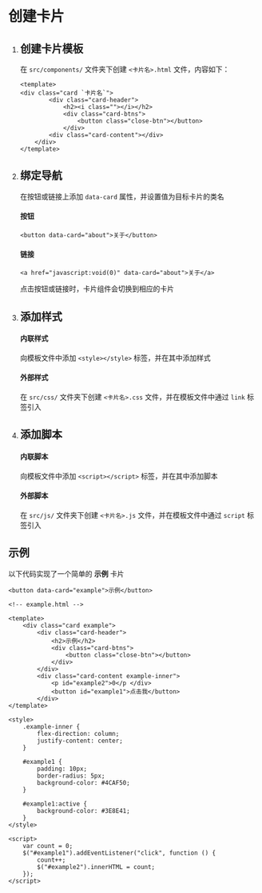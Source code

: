 # 创建卡片

1. ## 创建卡片模板

    在 `src/components/` 文件夹下创建 `<卡片名>.html` 文件，内容如下：

    ```
    <template>
    <div class="card `卡片名`">
            <div class="card-header">
                <h2><i class=""></i></h2>
                <div class="card-btns">
                    <button class="close-btn"></button>
                </div>
            <div class="card-content"></div>
        </div>
    </template>
    ```

2. ## 绑定导航

    在按钮或链接上添加 `data-card` 属性，并设置值为目标卡片的类名

    #### 按钮

    ```
    <button data-card="about">关于</button>
    ```

    #### 链接

    ```
    <a href="javascript:void(0)" data-card="about">关于</a>
    ```

    点击按钮或链接时，卡片组件会切换到相应的卡片

3. ## 添加样式

    #### 内联样式

    向模板文件中添加 `<style></style>` 标签，并在其中添加样式

    #### 外部样式

    在 `src/css/` 文件夹下创建 `<卡片名>.css` 文件，并在模板文件中通过 `link` 标签引入

4. ## 添加脚本

    #### 内联脚本

    向模板文件中添加 `<script></script>` 标签，并在其中添加脚本

    #### 外部脚本

    在 `src/js/` 文件夹下创建 `<卡片名>.js` 文件，并在模板文件中通过 `script` 标签引入

## 示例

以下代码实现了一个简单的 **示例** 卡片

```
<button data-card="example">示例</button>
```

```
<!-- example.html -->

<template>
    <div class="card example">
        <div class="card-header">
            <h2>示例</h2>
            <div class="card-btns">
                <button class="close-btn"></button>
            </div>
        </div>
        <div class="card-content example-inner">
            <p id="example2">0</p </div>
            <button id="example1">点击我</button>
        </div>
</template>

<style>
    .example-inner {
        flex-direction: column;
        justify-content: center;
    }

    #example1 {
        padding: 10px;
        border-radius: 5px;
        background-color: #4CAF50;
    }

    #example1:active {
        background-color: #3E8E41;
    }
</style>

<script>
    var count = 0;
    $("#example1").addEventListener("click", function () {
        count++;
        $("#example2").innerHTML = count;
    });
</script>
```
